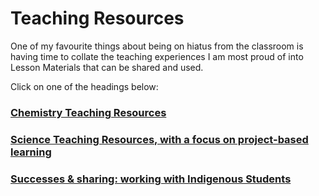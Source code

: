 
<h1>Teaching Resources</h1>

One of my favourite things about being on hiatus from the classroom is having time to collate the teaching experiences I am most proud of into Lesson Materials that can be shared and used.

Click on one of the headings below:

<h3><a href="https://gfirmer.github.io/Chem-Ed-Doctorate/Chemistry-Resources">Chemistry Teaching Resources</a></h3>

<h3><a href="https://gfirmer.github.io/Chem-Ed-Doctorate/Science-Projects">Science Teaching Resources, with a focus on project-based learning</a></h3>

<h3><a href="https://gfirmer.github.io/Chem-Ed-Doctorate/ATSI-Science">Successes & sharing: working with Indigenous Students</a></h3>
